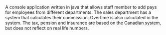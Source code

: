 A console application written in java that allows staff member to add pays for employees from different departments. 
The sales department has a system that calculates their commission.
Overtime is also calculated in the system.
The tax, pension and insurance are based on the Canadian system, but does not reflect on real life numbers.
